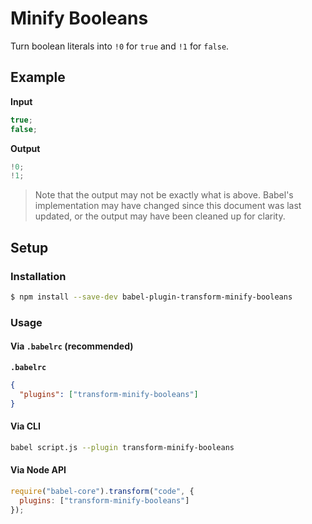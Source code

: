 # Minify Booleans

Turn boolean literals into `!0` for `true` and `!1` for `false`.

## Example

**Input**

```js
true;
false;
```

**Output**

```js
!0;
!1;
```

> Note that the output may not be exactly what is above. Babel's implementation
> may have changed since this document was last updated, or the output may have
> been cleaned up for clarity.

## Setup

### Installation

```sh
$ npm install --save-dev babel-plugin-transform-minify-booleans
```

### Usage

#### Via `.babelrc` (recommended)

**`.babelrc`**

```json
{
  "plugins": ["transform-minify-booleans"]
}
```

#### Via CLI

```sh
babel script.js --plugin transform-minify-booleans
```

#### Via Node API

```js
require("babel-core").transform("code", {
  plugins: ["transform-minify-booleans"]
});
```
